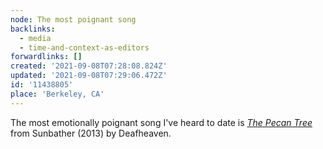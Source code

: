 ```yaml
---
node: The most poignant song
backlinks:
  - media
  - time-and-context-as-editors
forwardlinks: []
created: '2021-09-08T07:28:08.824Z'
updated: '2021-09-08T07:29:06.472Z'
id: '11438805'
place: 'Berkeley, CA'
---
```

The most emotionally poignant song I've heard to date is [*The Pecan Tree*](https://youtu.be/N-Dyaoq_oSA) from Sunbather (2013) by Deafheaven. 
